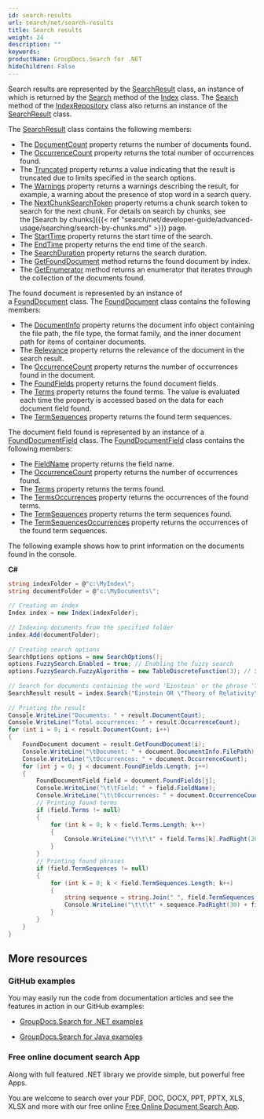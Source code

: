 ```yaml
---
id: search-results
url: search/net/search-results
title: Search results
weight: 24
description: ""
keywords: 
productName: GroupDocs.Search for .NET
hideChildren: False
---
```

Search results are represented by the [SearchResult](https://apireference.groupdocs.com/net/search/groupdocs.search.results/searchresult) class, an instance of which is returned by the [Search](https://apireference.groupdocs.com/net/search/groupdocs.search/index/methods/search/index) method of the [Index](https://apireference.groupdocs.com/net/search/groupdocs.search/index) class. The [Search](https://apireference.groupdocs.com/net/search/groupdocs.search/indexrepository/methods/search/index) method of the [IndexRepository](https://apireference.groupdocs.com/net/search/groupdocs.search/indexrepository) class also returns an instance of the [SearchResult](https://apireference.groupdocs.com/net/search/groupdocs.search.results/searchresult) class.

The [SearchResult](https://apireference.groupdocs.com/net/search/groupdocs.search.results/searchresult) class contains the following members:

*   The [DocumentCount](https://apireference.groupdocs.com/net/search/groupdocs.search.results/searchresult/properties/documentcount) property returns the number of documents found.
*   The [OccurrenceCount](https://apireference.groupdocs.com/net/search/groupdocs.search.results/searchresult/properties/occurrencecount) property returns the total number of occurrences found.
*   The [Truncated](https://apireference.groupdocs.com/net/search/groupdocs.search.results/searchresult/properties/truncated) property returns a value indicating that the result is truncated due to limits specified in the search options.
*   The [Warnings](https://apireference.groupdocs.com/net/search/groupdocs.search.results/searchresult/properties/warnings) property returns a warnings describing the result, for example, a warning about the presence of stop word in a search query.
*   The [NextChunkSearchToken](https://apireference.groupdocs.com/net/search/groupdocs.search.results/searchresult/properties/nextchunksearchtoken) property returns a chunk search token to search for the next chunk. For details on search by chunks, see the [Search by chunks]({{< ref "search/net/developer-guide/advanced-usage/searching/search-by-chunks.md" >}}) page.
*   The [StartTime](https://apireference.groupdocs.com/net/search/groupdocs.search.results/searchresult/properties/starttime) property returns the start time of the search.
*   The [EndTime](https://apireference.groupdocs.com/net/search/groupdocs.search.results/searchresult/properties/endtime) property returns the end time of the search.
*   The [SearchDuration](https://apireference.groupdocs.com/net/search/groupdocs.search.results/searchresult/properties/searchduration) property returns the search duration.
*   The [GetFoundDocument](https://apireference.groupdocs.com/net/search/groupdocs.search.results/searchresult/methods/getfounddocument) method returns the found document by index.
*   The [GetEnumerator](https://apireference.groupdocs.com/net/search/groupdocs.search.results/searchresult/methods/getenumerator) method returns an enumerator that iterates through the collection of the documents found.

The found document is represented by an instance of a [FoundDocument](https://apireference.groupdocs.com/net/search/groupdocs.search.results/founddocument) class. The [FoundDocument](https://apireference.groupdocs.com/net/search/groupdocs.search.results/founddocument) class contains the following members:

*   The [DocumentInfo](https://apireference.groupdocs.com/net/search/groupdocs.search.results/founddocument/properties/documentinfo) property returns the document info object containing the file path, the file type, the format family, and the inner document path for items of container documents.
*   The [Relevance](https://apireference.groupdocs.com/net/search/groupdocs.search.results/founddocument/properties/relevance) property returns the relevance of the document in the search result.
*   The [OccurrenceCount](https://apireference.groupdocs.com/net/search/groupdocs.search.results/founddocument/properties/occurrencecount) property returns the number of occurrences found in the document.
*   The [FoundFields](https://apireference.groupdocs.com/net/search/groupdocs.search.results/founddocument/properties/foundfields) property returns the found document fields.
*   The [Terms](https://apireference.groupdocs.com/net/search/groupdocs.search.results/founddocument/properties/terms) property returns the found terms. The value is evaluated each time the property is accessed based on the data for each document field found.
*   The [TermSequences](https://apireference.groupdocs.com/net/search/groupdocs.search.results/founddocument/properties/termsequences) property returns the found term sequences.

The document field found is represented by an instance of a [FoundDocumentField](https://apireference.groupdocs.com/net/search/groupdocs.search.results/founddocumentfield) class. The [FoundDocumentField](https://apireference.groupdocs.com/net/search/groupdocs.search.results/founddocumentfield) class contains the following members:

*   The [FieldName](https://apireference.groupdocs.com/net/search/groupdocs.search.results/founddocumentfield/properties/fieldname) property returns the field name.
*   The [OccurrenceCount](https://apireference.groupdocs.com/net/search/groupdocs.search.results/founddocumentfield/properties/occurrencecount) property returns the number of occurrences found.
*   The [Terms](https://apireference.groupdocs.com/net/search/groupdocs.search.results/founddocumentfield/properties/terms) property returns the terms found.
*   The [TermsOccurrences](https://apireference.groupdocs.com/net/search/groupdocs.search.results/founddocumentfield/properties/termsoccurrences) property returns the occurrences of the found terms.
*   The [TermSequences](https://apireference.groupdocs.com/net/search/groupdocs.search.results/founddocumentfield/properties/termsequences) property returns the term sequences found.
*   The [TermSequencesOccurrences](https://apireference.groupdocs.com/net/search/groupdocs.search.results/founddocumentfield/properties/termsequencesoccurrences) property returns the occurrences of the found term sequences.

The following example shows how to print information on the documents found in the console.

**C#**

```csharp
string indexFolder = @"c:\MyIndex\";
string documentFolder = @"c:\MyDocuments\";
 
// Creating an index
Index index = new Index(indexFolder);
 
// Indexing documents from the specified folder
index.Add(documentFolder);
 
// Creating search options
SearchOptions options = new SearchOptions();
options.FuzzySearch.Enabled = true; // Enabling the fuzzy search
options.FuzzySearch.FuzzyAlgorithm = new TableDiscreteFunction(3); // Setting the maximum number of differences to 3
 
// Search for documents containing the word 'Einstein' or the phrase 'Theory of Relativity'
SearchResult result = index.Search("Einstein OR \"Theory of Relativity\"", options);
 
// Printing the result
Console.WriteLine("Documents: " + result.DocumentCount);
Console.WriteLine("Total occurrences: " + result.OccurrenceCount);
for (int i = 0; i < result.DocumentCount; i++)
{
    FoundDocument document = result.GetFoundDocument(i);
    Console.WriteLine("\tDocument: " + document.DocumentInfo.FilePath);
    Console.WriteLine("\tOccurrences: " + document.OccurrenceCount);
    for (int j = 0; j < document.FoundFields.Length; j++)
    {
        FoundDocumentField field = document.FoundFields[j];
        Console.WriteLine("\t\tField: " + field.FieldName);
        Console.WriteLine("\t\tOccurrences: " + document.OccurrenceCount);
        // Printing found terms
        if (field.Terms != null)
        {
            for (int k = 0; k < field.Terms.Length; k++)
            {
                Console.WriteLine("\t\t\t" + field.Terms[k].PadRight(20) + field.TermsOccurrences[k]);
            }
        }
        // Printing found phrases
        if (field.TermSequences != null)
        {
            for (int k = 0; k < field.TermSequences.Length; k++)
            {
                string sequence = string.Join(" ", field.TermSequences[k]);
                Console.WriteLine("\t\t\t" + sequence.PadRight(30) + field.TermSequencesOccurrences[k]);
            }
        }
    }
}
```

## More resources

### GitHub examples

You may easily run the code from documentation articles and see the features in action in our GitHub examples:

*   [GroupDocs.Search for .NET examples](https://github.com/groupdocs-search/GroupDocs.Search-for-.NET)
    
*   [GroupDocs.Search for Java examples](https://github.com/groupdocs-search/GroupDocs.Search-for-Java)
    

### Free online document search App

Along with full featured .NET library we provide simple, but powerful free Apps.

You are welcome to search over your PDF, DOC, DOCX, PPT, PPTX, XLS, XLSX and more with our free online [Free Online Document Search App](https://products.groupdocs.app/search).
